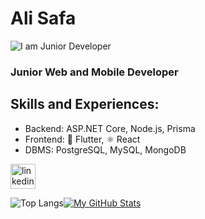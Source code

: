 # Ali Safa
![I am Junior Developer](https://i.postimg.cc/k4JgTGsw-/1.png)
### Junior Web and Mobile Developer
## Skills and Experiences: 
- Backend: ASP.NET Core, Node.js, Prisma
- Frontend: 📱 Flutter, ⚛️ React
- DBMS: PostgreSQL, MySQL, MongoDB

[<img src='https://cdn.jsdelivr.net/npm/simple-icons@3.0.1/icons/linkedin.svg' alt='linkedin' height='40'>](https://www.linkedin.com/in/alisafa1/)  

![Top Langs](https://github-readme-stats.vercel.app/api/top-langs/?username=Alisafa60&theme=tokyonight)[![My GitHub Stats](https://github-readme-stats.vercel.app/api/?username=Alisafa60&count_private=true&theme=tokyonight&showicons=true)]()


